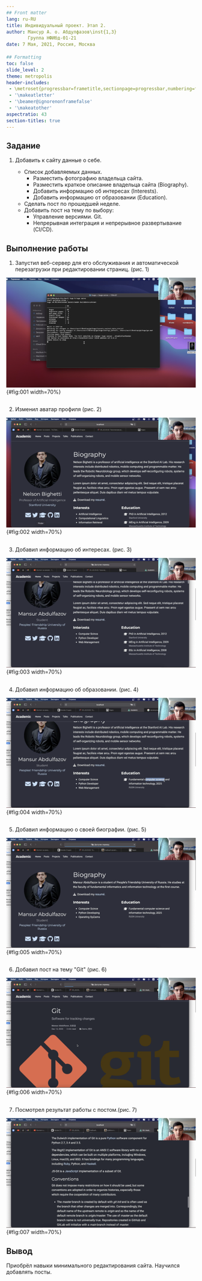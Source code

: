 ```yaml
---
## Front matter
lang: ru-RU
title: Индивидуальный проект. Этап 2.
author: Мансур А. о. Абдулфазов\inst{1,3}
        Группа НФИбд-01-21
date: 7 Мая, 2021, Россия, Москва

## Formatting
toc: false
slide_level: 2
theme: metropolis
header-includes: 
 - \metroset{progressbar=frametitle,sectionpage=progressbar,numbering=fraction}
 - '\makeatletter'
 - '\beamer@ignorenonframefalse'
 - '\makeatother'
aspectratio: 43
section-titles: true
---
```



## Задание 

1.  Добавить к сайту данные о себе.
    
    * Список добавляемых данных.
        * Разместить фотографию владельца сайта.
        * Разместить краткое описание владельца сайта (Biography).
        * Добавить информацию об интересах (Interests).
        * Добавить информацию от образовании (Education).
    * Сделать пост по прошедшей неделе.
    * Добавить пост на тему по выбору:
        * Управление версиями. Git.
        * Непрерывная интеграция и непрерывное развертывание (CI/CD).



## Выполнение работы

1.  Запустил веб-сервер для его обслуживания и автоматической перезагрузки при редактировании страниц. (рис. 1)


![Запуск веб-сервера](./images_prj02/1.png){#fig:001 width=70%}


##


2. Изменил аватар профиля (рис. 2)


![Изменение аватара](./images_prj02/2.png){#fig:002 width=70%}


##

 
3. Добавил информацию об интересах. (рис. 3)

![Добавление информации об интересах](./images_prj02/3.png){#fig:003 width=70%}


##


4.  Добавил информацию об образовании. (рис. 4)


![Добавление информации об образовании](./images_prj02/4.png){#fig:004 width=70%}


##


5. Добавил информацию о своей биографии. (рис. 5)


![Добавление информации о биографии](./images_prj02/5.png){#fig:005 width=70%}


##


6.  Добавил пост на тему "Git" (рис. 6)

![Добавление поста](images_prj02/6.png){#fig:006 width=70%}


##


7. Посмотрел результат работы с постом.(рис. 7)

![Просмотр поста](images_prj02/7.png){#fig:007 width=70%}



## Вывод

Приобрёл навыки минимального редактирования сайта. Научился добавлять посты.
